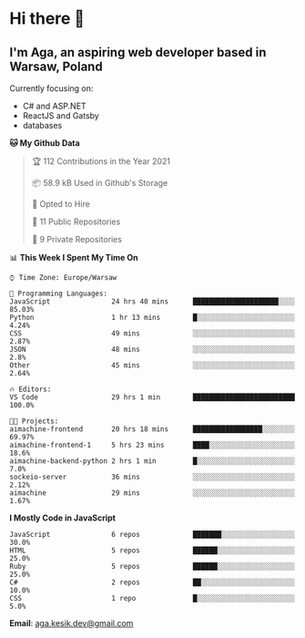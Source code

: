 # Hi there 👋
## I'm Aga, an aspiring web developer based in Warsaw, Poland

Currently focusing on:
* C# and ASP.NET
* ReactJS and Gatsby
* databases

<!--START_SECTION:waka-->
**🐱 My Github Data** 

> 🏆 112 Contributions in the Year 2021
 > 
> 📦 58.9 kB Used in Github's Storage 
 > 
> 💼 Opted to Hire
 > 
> 📜 11 Public Repositories 
 > 
> 🔑 9 Private Repositories  
 > 
📊 **This Week I Spent My Time On** 

```text
⌚︎ Time Zone: Europe/Warsaw

💬 Programming Languages: 
JavaScript               24 hrs 40 mins      █████████████████████░░░░   85.03% 
Python                   1 hr 13 mins        █░░░░░░░░░░░░░░░░░░░░░░░░   4.24% 
CSS                      49 mins             ░░░░░░░░░░░░░░░░░░░░░░░░░   2.87% 
JSON                     48 mins             ░░░░░░░░░░░░░░░░░░░░░░░░░   2.8% 
Other                    45 mins             ░░░░░░░░░░░░░░░░░░░░░░░░░   2.64%

🔥 Editors: 
VS Code                  29 hrs 1 min        █████████████████████████   100.0%

🐱‍💻 Projects: 
aimachine-frontend       20 hrs 18 mins      █████████████████░░░░░░░░   69.97% 
aimachine-frontend-1     5 hrs 23 mins       ████░░░░░░░░░░░░░░░░░░░░░   18.6% 
aimachine-backend-python 2 hrs 1 min         █░░░░░░░░░░░░░░░░░░░░░░░░   7.0% 
sockeio-server           36 mins             ░░░░░░░░░░░░░░░░░░░░░░░░░   2.12% 
aimachine                29 mins             ░░░░░░░░░░░░░░░░░░░░░░░░░   1.67%

```

**I Mostly Code in JavaScript** 

```text
JavaScript               6 repos             ███████░░░░░░░░░░░░░░░░░░   30.0% 
HTML                     5 repos             ██████░░░░░░░░░░░░░░░░░░░   25.0% 
Ruby                     5 repos             ██████░░░░░░░░░░░░░░░░░░░   25.0% 
C#                       2 repos             ██░░░░░░░░░░░░░░░░░░░░░░░   10.0% 
CSS                      1 repo              █░░░░░░░░░░░░░░░░░░░░░░░░   5.0%

```



<!--END_SECTION:waka-->

**Email**: aga.kesik.dev@gmail.com
<!--
**agakesik/agakesik** is a ✨ _special_ ✨ repository because its `README.md` (this file) appears on your GitHub profile.

Here are some ideas to get you started:

- 🔭 I’m currently working on ...
- 🌱 I’m currently learning ...
- 👯 I’m looking to collaborate on ...
- 🤔 I’m looking for help with ...
- 💬 Ask me about ...
- 📫 How to reach me: ...
- 😄 Pronouns: ...
- ⚡ Fun fact: ...
-->
